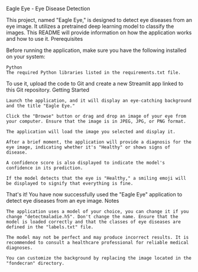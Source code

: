 Eagle Eye - Eye Disease Detection

This project, named "Eagle Eye," is designed to detect eye diseases from an eye image. It utilizes a pretrained deep learning model to classify the images. This README will provide information on how the application works and how to use it.
Prerequisites

Before running the application, make sure you have the following installed on your system:

    Python
    The required Python libraries listed in the requirements.txt file.

To use it, upload the code to Git and create a new Streamlit app linked to this Git repository.
Getting Started

    Launch the application, and it will display an eye-catching background and the title "Eagle Eye."

    Click the "Browse" button or drag and drop an image of your eye from your computer. Ensure that the image is in JPEG, JPG, or PNG format.

    The application will load the image you selected and display it.

    After a brief moment, the application will provide a diagnosis for the eye image, indicating whether it's "Healthy" or shows signs of disease.

    A confidence score is also displayed to indicate the model's confidence in its prediction.

    If the model detects that the eye is "Healthy," a smiling emoji will be displayed to signify that everything is fine.

That's it! You have now successfully used the "Eagle Eye" application to detect eye diseases from an eye image.
Notes

    The application uses a model of your choice, you can change it if you change "detectmaladie.h5". Don't change the name. Ensure that the model is loaded correctly and that the classes of eye diseases are defined in the "labels.txt" file.

    The model may not be perfect and may produce incorrect results. It is recommended to consult a healthcare professional for reliable medical diagnoses.

    You can customize the background by replacing the image located in the "fondecran" directory.
